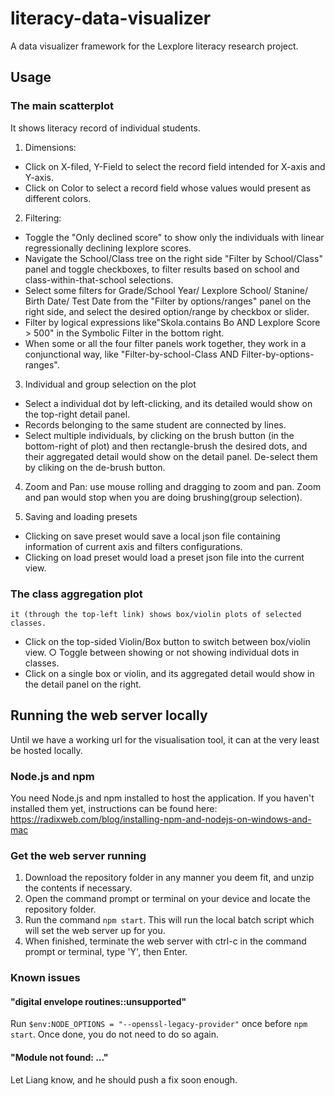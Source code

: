 # literacy-data-visualizer
A data visualizer framework for the Lexplore literacy research project.

## Usage

### The main scatterplot 
  It shows literacy record of individual students. 
1. Dimensions:
- Click on X-filed, Y-Field to select the record field intended for X-axis and Y-axis.
- Click on Color to select a record field whose values would present as different colors.
2. Filtering:
- Toggle the "Only declined score" to show only the individuals with linear regressionally declining lexplore scores.
- Navigate the School/Class tree  on the right side "Filter by School/Class" panel and toggle checkboxes, to filter results based on school and class-within-that-school selections.
- Select some filters for Grade/School Year/ Lexplore School/ Stanine/ Birth Date/ Test Date from the "Filter by options/ranges" panel on the right side, and select the desired option/range by checkbox or slider.
- Filter by logical expressions like"Skola.contains Bo AND Lexplore Score > 500" in the Symbolic Filter in the bottom right.
- When some or all the four filter panels work together, they work in a conjunctional way, like "Filter-by-school-Class AND Filter-by-options-ranges".
3. Individual and group selection on the plot
- Select a individual dot by left-clicking, and its detailed would show on the top-right detail panel.
- Records belonging to the same student are connected by lines.
- Select multiple individuals, by clicking on the brush button (in the bottom-right of plot) and then rectangle-brush the desired dots, and their aggregated detail would show on the detail panel. De-select them by cliking on the de-brush button.
4. Zoom and Pan: use mouse rolling and dragging to zoom and pan. Zoom and pan would stop when you are doing brushing(group selection).
  
5. Saving and loading presets
- Clicking on save preset would save a local json file containing information of  current axis and filters configurations.
- Clicking on load preset would load a preset json file into the current view.
  
### The class aggregation plot 
    it (through the top-left link) shows box/violin plots of selected classes.
- Click on the top-sided Violin/Box button to switch between box/violin view.
		○ Toggle between showing or not showing individual dots in classes.
- Click on a single box or violin, and its aggregated detail would show in the detail panel on the right.

## Running the web server locally
Until we have a working url for the visualisation tool, it can at the very least be hosted locally.

### Node.js and npm
You need Node.js and npm installed to host the application. If you haven't installed them yet, instructions can be found here: https://radixweb.com/blog/installing-npm-and-nodejs-on-windows-and-mac

### Get the web server running
1. Download the repository folder in any manner you deem fit, and unzip the contents if necessary.
2. Open the command prompt or terminal on your device and locate the repository folder.
3. Run the command ```npm start```. This will run the local batch script which will set the web server up for you.
4. When finished, terminate the web server with ctrl-c in the command prompt or terminal, type 'Y', then Enter.

### Known issues
#### "digital envelope routines::unsupported"
Run ```$env:NODE_OPTIONS = "--openssl-legacy-provider"``` once before ```npm start```. Once done, you do not need to do so again.

#### "Module not found: ..."
Let Liang know, and he should push a fix soon enough.
